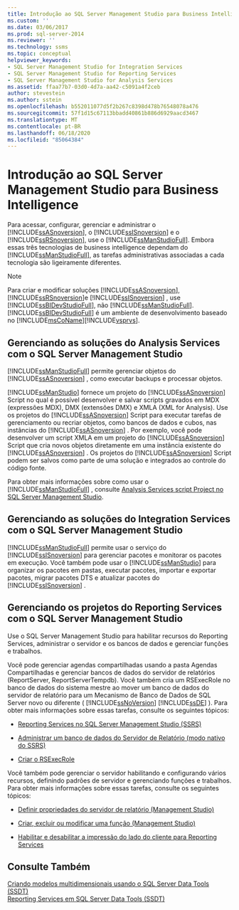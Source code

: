 ```yaml
---
title: Introdução ao SQL Server Management Studio para Business Intelligence | Microsoft Docs
ms.custom: ''
ms.date: 03/06/2017
ms.prod: sql-server-2014
ms.reviewer: ''
ms.technology: ssms
ms.topic: conceptual
helpviewer_keywords:
- SQL Server Management Studio for Integration Services
- SQL Server Management Studio for Reporting Services
- SQL Server Management Studio for Analysis Services
ms.assetid: ffaa77b7-03d0-4d7a-aa42-c5091a4f2ceb
author: stevestein
ms.author: sstein
ms.openlocfilehash: b552011077d5f2b267c8398d478b76548078a476
ms.sourcegitcommit: 57f1d15c67113bbadd40861b886d6929aacd3467
ms.translationtype: MT
ms.contentlocale: pt-BR
ms.lasthandoff: 06/18/2020
ms.locfileid: "85064384"
---
```

# <a name="introduction-to-sql-server-management-studio-for-business-intelligence"></a>Introdução ao SQL Server Management Studio para Business Intelligence
  Para acessar, configurar, gerenciar e administrar o [!INCLUDE[ssASnoversion](../includes/ssasnoversion-md.md)], o [!INCLUDE[ssISnoversion](../includes/ssisnoversion-md.md)] e o [!INCLUDE[ssRSnoversion](../includes/ssrsnoversion-md.md)], use o [!INCLUDE[ssManStudioFull](../includes/ssmanstudiofull-md.md)]. Embora essas três tecnologias de business intelligence dependam do [!INCLUDE[ssManStudioFull](../includes/ssmanstudiofull-md.md)], as tarefas administrativas associadas a cada tecnologia são ligeiramente diferentes.  
  
> [!NOTE]  
>  Para criar e modificar soluções [!INCLUDE[ssASnoversion](../includes/ssasnoversion-md.md)], [!INCLUDE[ssRSnoversion](../includes/ssrsnoversion-md.md)]e [!INCLUDE[ssISnoversion](../includes/ssisnoversion-md.md)] , use [!INCLUDE[ssBIDevStudioFull](../includes/ssbidevstudiofull-md.md)], não [!INCLUDE[ssManStudioFull](../includes/ssmanstudiofull-md.md)]. [!INCLUDE[ssBIDevStudioFull](../includes/ssbidevstudiofull-md.md)] é um ambiente de desenvolvimento baseado no [!INCLUDE[msCoName](../includes/msconame-md.md)][!INCLUDE[vsprvs](../includes/vsprvs-md.md)].  
  
## <a name="managing-analysis-services-solutions-using-sql-server-management-studio"></a>Gerenciando as soluções do Analysis Services com o SQL Server Management Studio  
 [!INCLUDE[ssManStudioFull](../includes/ssmanstudiofull-md.md)] permite gerenciar objetos do [!INCLUDE[ssASnoversion](../includes/ssasnoversion-md.md)] , como executar backups e processar objetos.  
  
 [!INCLUDE[ssManStudio](../includes/ssmanstudio-md.md)] fornece um projeto do [!INCLUDE[ssASnoversion](../includes/ssasnoversion-md.md)] Script no qual é possível desenvolver e salvar scripts gravados em MDX (expressões MDX), DMX (extensões DMX) e XMLA (XML for Analysis). Use os projetos do [!INCLUDE[ssASnoversion](../includes/ssasnoversion-md.md)] Script para executar tarefas de gerenciamento ou recriar objetos, como bancos de dados e cubos, nas instâncias do [!INCLUDE[ssASnoversion](../includes/ssasnoversion-md.md)] . Por exemplo, você pode desenvolver um script XMLA em um projeto do [!INCLUDE[ssASnoversion](../includes/ssasnoversion-md.md)] Script que cria novos objetos diretamente em uma instância existente do [!INCLUDE[ssASnoversion](../includes/ssasnoversion-md.md)] . Os projetos do [!INCLUDE[ssASnoversion](../includes/ssasnoversion-md.md)] Script podem ser salvos como parte de uma solução e integrados ao controle do código fonte.  
  
 Para obter mais informações sobre como usar o [!INCLUDE[ssManStudioFull](../includes/ssmanstudiofull-md.md)] , consulte [Analysis Services script Project no SQL Server Management Studio](https://docs.microsoft.com/analysis-services/instances/analysis-services-scripts-project-in-sql-server-management-studio).  
  
## <a name="managing-integration-services-solutions-using-sql-server-management-studio"></a>Gerenciando as soluções do Integration Services com o SQL Server Management Studio  
 [!INCLUDE[ssManStudioFull](../includes/ssmanstudiofull-md.md)] permite usar o serviço do [!INCLUDE[ssISnoversion](../includes/ssisnoversion-md.md)] para gerenciar pacotes e monitorar os pacotes em execução. Você também pode usar o [!INCLUDE[ssManStudio](../includes/ssmanstudio-md.md)] para organizar os pacotes em pastas, executar pacotes, importar e exportar pacotes, migrar pacotes DTS e atualizar pacotes do [!INCLUDE[ssISnoversion](../includes/ssisnoversion-md.md)] .  
  
## <a name="managing-reporting-services-projects-using-sql-server-management-studio"></a>Gerenciando os projetos do Reporting Services com o SQL Server Management Studio  
 Use o SQL Server Management Studio para habilitar recursos do Reporting Services, administrar o servidor e os bancos de dados e gerenciar funções e trabalhos.  
  
 Você pode gerenciar agendas compartilhadas usando a pasta Agendas Compartilhadas e gerenciar bancos de dados do servidor de relatórios (ReportServer, ReportServerTempdb). Você também cria um RSExecRole no banco de dados do sistema mestre ao mover um banco de dados do servidor de relatório para um Mecanismo de Banco de Dados de SQL Server novo ou diferente ( [!INCLUDE[ssNoVersion](../includes/ssnoversion-md.md)] [!INCLUDE[ssDE](../includes/ssde-md.md)] ). Para obter mais informações sobre essas tarefas, consulte os seguintes tópicos:  
  
-   [Reporting Services no SQL Server Management Studio &#40;SSRS&#41;](../reporting-services/tools/reporting-services-in-sql-server-management-studio-ssrs.md)  
  
-   [Administrar um banco de dados do Servidor de Relatório &#40;modo nativo do SSRS&#41;](../reporting-services/report-server/report-server-database-ssrs-native-mode.md)  
  
-   [Criar o RSExecRole](../reporting-services/security/create-the-rsexecrole.md)  
  
 Você também pode gerenciar o servidor habilitando e configurando vários recursos, definindo padrões de servidor e gerenciando funções e trabalhos. Para obter mais informações sobre essas tarefas, consulte os seguintes tópicos:  
  
-   [Definir propriedades do servidor de relatório &#40;Management Studio&#41;](../reporting-services/tools/set-report-server-properties-management-studio.md)  
  
-   [Criar, excluir ou modificar uma função &#40;Management Studio&#41;](../reporting-services/security/role-definitions-create-delete-or-modify.md)  
  
-   [Habilitar e desabilitar a impressão do lado do cliente para Reporting Services](../reporting-services/report-server/enable-and-disable-client-side-printing-for-reporting-services.md)  
  
## <a name="see-also"></a>Consulte Também  
 [Criando modelos multidimensionais usando o SQL Server Data Tools &#40;SSDT&#41;](https://docs.microsoft.com/analysis-services/multidimensional-models/creating-multidimensional-models-using-sql-server-data-tools-ssdt)   
 [Reporting Services em SQL Server Data Tools &#40;SSDT&#41;](../reporting-services/tools/reporting-services-in-sql-server-data-tools-ssdt.md)  
  
  
